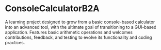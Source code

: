 # ConsoleCalculatorB2A
A learning project designed to grow from a basic console-based calculator into an advanced tool, with the ultimate goal of transitioning to a GUI-based application. Features basic arithmetic operations and welcomes contributions, feedback, and testing to evolve its functionality and coding practices.
